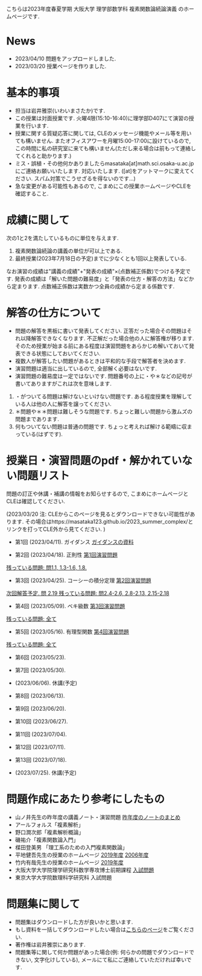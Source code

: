 

 こちらは2023年度春夏学期 大阪大学 理学部数学科 複素関数論続論演義 のホームページです.
 
# News

- 2023/04/10 問題をアップロードしました. 
- 2023/03/20 授業ページを作りました.

# 基本的事項

- 担当は岩井雅崇(いわいまさたか)です.
- この授業は対面授業です. 火曜4限(15:10-16:40)に理学部D407にて演習の授業を行います. 
- 授業に関する質疑応答に関しては, CLEのメッセージ機能やメール等を用いても構いません. またオフィスアワーを月曜15:00-17:00に設けているので, この時間に私の研究室に来ても構いません(ただし来る場合は前もって連絡してくれると助かります.)
- ミス・誤植・その他何かありましたらmasataka[at]math.sci.osaka-u.ac.jpにご連絡お願いいたします. 対応いたします. ([at]をアットマークに変えてください. スパム対策でこうせざるを得ないのです...)
- 急な変更がある可能性もあるので, こまめにこの授業ホームページやCLEを確認すること.


# 成績に関して
次の1と2を満たしているものに単位を与えます.

1. 複素関数論続論の講義の単位が可以上である. 
2. 最終授業(2023年7月18日の予定)までに少なくとも1回以上発表している.

なお演習の成績は"講義の成績"+"発表の成績"×(点数補正係数)でつける予定です.
発表の成績は「解いた問題の難易度」と「発表の仕方・解答の方法」などから定まります. 点数補正係数は実数かつ全員の成績から定まる係数です. 

<!--
ただし2の条件を達成できないものには別途救済レポートを課して2を達成したものとすることがある. 
- 英語問題を答える際には英語を和訳してください. なお解答は日本語で行っても良い.

- 演習問題の難易度は一定ではない. 難しい問題と英語問題を解いた場合は成績に加点を行う. 
- 原則的に第n回授業には第n回以下の演習問題を解くことができます. (つまり第3回授業には第1,2,3回の演習問題を解くことができます.). ただし全員の総意が得られた場合はこの限りではない.(なお今回は第2-4回の演習問題となっているので, 第4回授業まではこれらの問題を解くことができます.)
-->

# 解答の仕方について

- 問題の解答を黒板に書いて発表してください. 正答だった場合その問題はそれ以降解答できなくなります. 不正解だった場合他の人に解答権が移ります. そのため授業が始まる前にある程度は演習問題をあらかじめ解いておいて発表できる状態にしておいてください.
- 複数人が解答したい問題があるときは平和的な手段で解答者を決めます. 
-  演習問題は適当に出しているので, 全部解く必要はないです.
- 演習問題の難易度は一定ではないです. 問題番号の上に・や＊などの記号が書いてありますがこれは次を意味します.
1. ・がついてる問題は解けないといけない問題です. ある程度授業を理解している人は他の人に解答を譲ってください.
2.  ＊問題や＊＊問題は難しそうな問題です. ちょっと難しい問題から激ムズの問題まであります.
3. 何もついてない問題は普通の問題です. ちょっと考えれば解ける範疇に収まっている(はずです).


# 授業日・演習問題のpdf・解かれていない問題リスト
問題の訂正や休講・補講の情報をお知らせするので, こまめにホームページとCLEは確認してください.

(2023/03/20 注: CLEからこのページを見るとダウンロードできない可能性があります. その場合はhttps://masataka123.github.io/2023_summer_complex/とリンクを打ってCLE外から見てください. )


- 第1回 (2023/04/11).  ガイダンス [ガイダンスの資料](https://github.com/masataka123/2023_summer_complex/blob/master/material/0_ガイダンス資料.pdf)

- 第2回 (2023/04/18).  正則性 [第1回演習問題](https://github.com/masataka123/2023_summer_complex/blob/master/material/1_正則性.pdf)

<u>残っている問題: 問1.1, 1.3-1.6, 1.8.</u>

- 第3回 (2023/04/25). コーシーの積分定理 [第2回演習問題](https://github.com/masataka123/2023_summer_complex/blob/master/material/2_コーシーの積分定理.pdf)

<u>次回解答予定. 問 2.19 残っている問題: 問2.4-2.6, 2.8-2.13, 2.15-2.18</u>

- 第4回 (2023/05/09). ベキ級数 [第3回演習問題](https://github.com/masataka123/2023_summer_complex/blob/master/material/3_ベキ級数.pdf)

<u>残っている問題: 全て</u>

- 第5回 (2023/05/16). 有理型関数 [第4回演習問題](https://github.com/masataka123/2023_summer_complex/blob/master/material/4_有理型関数.pdf)

<u>残っている問題: 全て</u>

- 第6回 (2023/05/23). 

- 第7回 (2023/05/30). 

- (2023/06/06). 休講(予定)

- 第8回 (2023/06/13). 

- 第9回 (2023/06/20). 

- 第10回 (2023/06/27). 

- 第11回 (2023/07/04). 

- 第12回 (2023/07/11). 

- 第13回 (2023/07/18). 

-  (2023/07/25). 休講(予定)



<!--
# 幾何学1のまとめノート

幾何学1の授業がどのような内容で行うかわかりませんが, とりあえず「松本幸夫 著 多様体の基礎 」で授業で該当するところをまとめました. (研究で多様体の定義に戻ることはほぼないので, 多様体を勉強し直しました. ほぼ自分の復習用に作りました). 理解のために活用していただければ幸いです.

[幾何学1のまとめノート](https://github.com/masataka123/2022_winter_stokes/blob/main/material/0_授業資料.pdf)


<!-- 
[第8回から第12回授業の動画](https://www.youtube.com/playlist?list=PLZDOK-K3OuvDpXKHjdAxJUy5ts6HPCeoB)
[第8回から第12回授業黒板](https://github.com/masataka123/2021_summer/blob/master/material/0_第八回から第十二回の授業黒板.pdf)
[第8回から第12回授業の資料](https://github.com/masataka123/2021_summer/blob/master/material/0_第八回から第十二回の資料.pdf)
-->

# 問題作成にあたり参考にしたもの
- 山ノ井先生の昨年度の講義ノート・演習問題 [昨年度のノートのまとめ](https://github.com/masataka123/2023_summer_complex/blob/master/material/0_複素解析ノート.pdf)
- アールフォルス「複素解析」
- 野口潤次郎「複素解析概論」
- 磯祐介「複素関数論入門」
- 楳田登美男 「理工系のための入門複素関数論」
- 平地健吾先生の授業のホームページ [2019年度](https://sites.google.com/site/mathhirachi/courses-2019/complex1-2019) [2006年度](https://www.ms.u-tokyo.ac.jp/~hirachi/courses/complex1-2006/)
- 竹内有哉先生の授業のホームページ [2019年度](https://sites.google.com/view/aca-2019s)
- 大阪大学大学院理学研究科数学専攻博士前期課程 [入試問題](http://www.math.sci.osaka-u.ac.jp/inshi/)
- 東京大学大学院数理科学研究科 入試問題

# 問題集に関して

- 問題集はダウンロードした方が良いかと思います.
- もし資料を一括してダウンロードしたい場合は[こちらのページ](https://github.com/masataka123/2023_summer_complex/tree/master/material)をご覧ください.
- 著作権は岩井雅崇にあります. 
- 問題集等に関して何か問題があった場合(例: 何らかの問題でダウンロードできない, 文字化けしている), メールにて私にご連絡していただければ幸いです.


<!-- 
# 授業動画に関して
- 動画を見る際はスピーカーで聴くことをお勧めします.(イヤホンで聴くと時々びっくりすることがあります.)
- 動画の授業はかなり早いペースで進むので, 状況に応じて一時停止等を使うことをお勧めします.
- 動画の概要欄に訂正やリンクなどを貼っていきます.
- 動画の著作権は岩井雅崇にあります.


# その他 
(2020/11/16 時点) 
 ~~のホームページ上で授業資料を見ると日本語が表示されない現象が見られます. 
おそらくgithubの方に問題があるようで, 現状で打つ手はありません. (twitterで調べてみると, 同様の現象があって困っている人がいました. slideshareでも同様の問題が生じていたこともあり, それと同じらしいです. 文字コードによる問題?)
もし何か改善策を知っている方は, メールにてご連絡していただければ幸いです.~~

# 成績の付け方の補足. 
中間レポートと期末レポートでつける予定ですが, 一応上の人にまだ確認中です.
おそらく大丈夫ですが, 急な変更もございますので, このホームページで最新情報を確認して下さい.
他にも上の人からの要請等あった場合は変更がある可能性があるので, こまめに最新情報を確認して下さい.
-->
